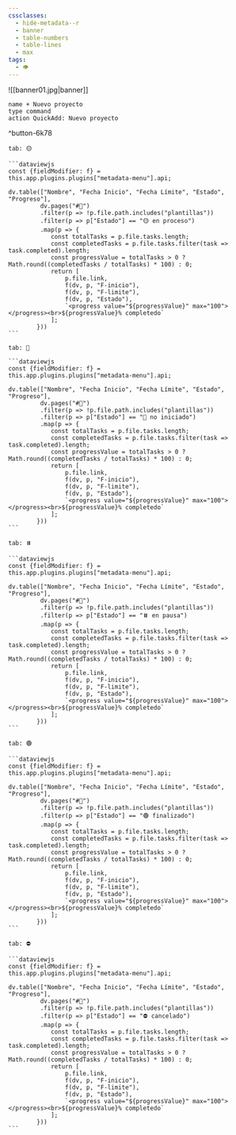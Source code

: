 ```yaml
---
cssclasses:
  - hide-metadata--r
  - banner
  - table-numbers
  - table-lines
  - max
tags:
  - 👁️
---
```

![[banner01.jpg|banner]]
```button
name + Nuevo proyecto
type command
action QuickAdd: Nuevo proyecto
```
^button-6k78
````tabs
tab: 🟡

```dataviewjs
const {fieldModifier: f} =
this.app.plugins.plugins["metadata-menu"].api;

dv.table(["Nombre", "Fecha Inicio", "Fecha Límite", "Estado", "Progreso"],
		 dv.pages("#💼")
		 .filter(p => !p.file.path.includes("plantillas"))
		 .filter(p => p["Estado"] == "🟡 en proceso")
		 .map(p => {
            const totalTasks = p.file.tasks.length;
            const completedTasks = p.file.tasks.filter(task => task.completed).length;
            const progressValue = totalTasks > 0 ? Math.round((completedTasks / totalTasks) * 100) : 0;
            return [
                p.file.link,
                f(dv, p, "F-inicio"),
                f(dv, p, "F-limite"),
                f(dv, p, "Estado"),
                `<progress value="${progressValue}" max="100"></progress><br>${progressValue}% completedo`
            ];
        }))
```

tab: 🔴

```dataviewjs
const {fieldModifier: f} =
this.app.plugins.plugins["metadata-menu"].api;

dv.table(["Nombre", "Fecha Inicio", "Fecha Límite", "Estado", "Progreso"],
		 dv.pages("#💼")
		 .filter(p => !p.file.path.includes("plantillas"))
		 .filter(p => p["Estado"] == "🔴 no iniciado")
		 .map(p => {
            const totalTasks = p.file.tasks.length;
            const completedTasks = p.file.tasks.filter(task => task.completed).length;
            const progressValue = totalTasks > 0 ? Math.round((completedTasks / totalTasks) * 100) : 0;
            return [
                p.file.link,
                f(dv, p, "F-inicio"),
                f(dv, p, "F-limite"),
                f(dv, p, "Estado"),
                `<progress value="${progressValue}" max="100"></progress><br>${progressValue}% completedo`
            ];
        }))
```

tab: ⏸️

```dataviewjs
const {fieldModifier: f} =
this.app.plugins.plugins["metadata-menu"].api;

dv.table(["Nombre", "Fecha Inicio", "Fecha Límite", "Estado", "Progreso"],
		 dv.pages("#💼")
		 .filter(p => !p.file.path.includes("plantillas"))
		 .filter(p => p["Estado"] == "⏸️ en pausa")
		 .map(p => {
            const totalTasks = p.file.tasks.length;
            const completedTasks = p.file.tasks.filter(task => task.completed).length;
            const progressValue = totalTasks > 0 ? Math.round((completedTasks / totalTasks) * 100) : 0;
            return [
                p.file.link,
                f(dv, p, "F-inicio"),
                f(dv, p, "F-limite"),
                f(dv, p, "Estado"),
                `<progress value="${progressValue}" max="100"></progress><br>${progressValue}% completedo`
            ];
        }))
```

tab: 🟢

```dataviewjs
const {fieldModifier: f} =
this.app.plugins.plugins["metadata-menu"].api;

dv.table(["Nombre", "Fecha Inicio", "Fecha Límite", "Estado", "Progreso"],
		 dv.pages("#💼")
		 .filter(p => !p.file.path.includes("plantillas"))
		 .filter(p => p["Estado"] == "🟢 finalizado")
		 .map(p => {
            const totalTasks = p.file.tasks.length;
            const completedTasks = p.file.tasks.filter(task => task.completed).length;
            const progressValue = totalTasks > 0 ? Math.round((completedTasks / totalTasks) * 100) : 0;
            return [
                p.file.link,
                f(dv, p, "F-inicio"),
                f(dv, p, "F-limite"),
                f(dv, p, "Estado"),
                `<progress value="${progressValue}" max="100"></progress><br>${progressValue}% completedo`
            ];
        }))
```

tab: ⛔

```dataviewjs
const {fieldModifier: f} =
this.app.plugins.plugins["metadata-menu"].api;

dv.table(["Nombre", "Fecha Inicio", "Fecha Límite", "Estado", "Progreso"],
		 dv.pages("#💼")
		 .filter(p => !p.file.path.includes("plantillas"))
		 .filter(p => p["Estado"] == "⛔ cancelado")
		 .map(p => {
            const totalTasks = p.file.tasks.length;
            const completedTasks = p.file.tasks.filter(task => task.completed).length;
            const progressValue = totalTasks > 0 ? Math.round((completedTasks / totalTasks) * 100) : 0;
            return [
                p.file.link,
                f(dv, p, "F-inicio"),
                f(dv, p, "F-limite"),
                f(dv, p, "Estado"),
                `<progress value="${progressValue}" max="100"></progress><br>${progressValue}% completedo`
            ];
        }))
```

````